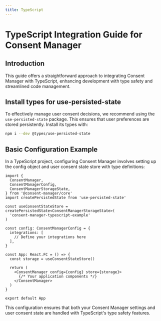 ```yaml
---
title: TypeScript
---
```


# TypeScript Integration Guide for Consent Manager

## Introduction

This guide offers a straightforward approach to integrating Consent Manager with TypeScript, enhancing development with type safety and streamlined code management.

## Install types for use-persisted-state

To effectively manage user consent decisions, we recommend using the `use-persisted-state` package. This ensures that user preferences are stored persistently. Install its types with:

```bash
npm i --dev @types/use-persisted-state
```

## Basic Configuration Example

In a TypeScript project, configuring Consent Manager involves setting up the config object and user consent state store with type definitions:

```tsx
import {
  ConsentManager,
  ConsentManagerConfig,
  ConsentManagerStorageState,
} from '@consent-manager/core'
import createPersistedState from 'use-persisted-state'

const useConsentStateStore = createPersistedState<ConsentManagerStorageState>(
  'consent-manager-typescript-example'
)

const config: ConsentManagerConfig = {
  integrations: [
    // Define your integrations here
  ],
}

const App: React.FC = () => {
  const storage = useConsentStateStore()

  return (
    <ConsentManager config={config} store={storage}>
      {/* Your application components */}
    </ConsentManager>
  )
}

export default App
```

This configuration ensures that both your Consent Manager settings and user consent state are handled with TypeScript's type safety features.
